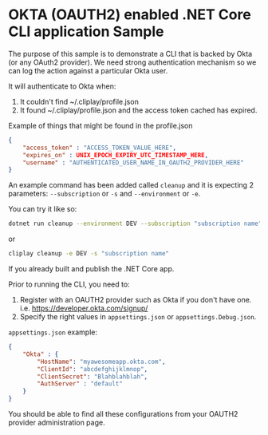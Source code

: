 # OKTA (OAUTH2) enabled .NET Core CLI application Sample

The purpose of this sample is to demonstrate a CLI that is backed by Okta (or any OAuth2 provider).
We need strong authentication mechanism so we can log the action against a particular Okta user.

It will authenticate to Okta when:
1. It couldn't find ~/.cliplay/profile.json
2. It found ~/.cliplay/profile.json and the access token cached has expired.

Example of things that might be found in the profile.json

```JSON
{
    "access_token" : "ACCESS_TOKEN_VALUE_HERE",
    "expires_on" : UNIX_EPOCH_EXPIRY_UTC_TIMESTAMP_HERE,
    "username" : "AUTHENTICATED_USER_NAME_IN_OAUTH2_PROVIDER_HERE"
}
```

An example command has been added called `cleanup` and it is expecting 2 parameters: `--subscription` or `-s` and `--environment` or `-e`.

You can try it like so:
```bash
dotnet run cleanup --environment DEV --subscription "subscription name"
```

or

```bash
cliplay cleanup -e DEV -s "subscription name"
```

If you already built and publish the .NET Core app.

Prior to running the CLI, you need to:
1. Register with an OAUTH2 provider such as Okta if you don't have one. i.e. https://developer.okta.com/signup/
2. Specify the right values in `appsettings.json` or `appsettings.Debug.json`.

`appsettings.json` example:

```JSON
{
    "Okta" : {
        "HostName": "myawesomeapp.okta.com",
        "ClientId": "abcdefghijklmnop",
        "ClientSecret": "Blahblahblah",
        "AuthServer" : "default"
    }
}
```

You should be able to find all these configurations from your OAUTH2 provider administration page.